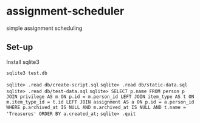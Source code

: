 # assignment-scheduler

simple assignment scheduling

## Set-up

Install sqlite3

`sqlite3 test.db`

`sqlite> .read db/create-script.sql`
`sqlite> .read db/static-data.sql`
`sqlite> .read db/test-data.sql`
`sqlite> SELECT p.name FROM person p JOIN privilege AS m ON p.id = m.person_id LEFT JOIN item_type AS t ON m.item_type_id = t.id LEFT JOIN assignment AS a ON p.id = a.person_id WHERE p.archived_at IS NULL AND m.archived_at IS NULL AND t.name = 'Treasures' ORDER BY a.created_at;`
`sqlite> .quit`

